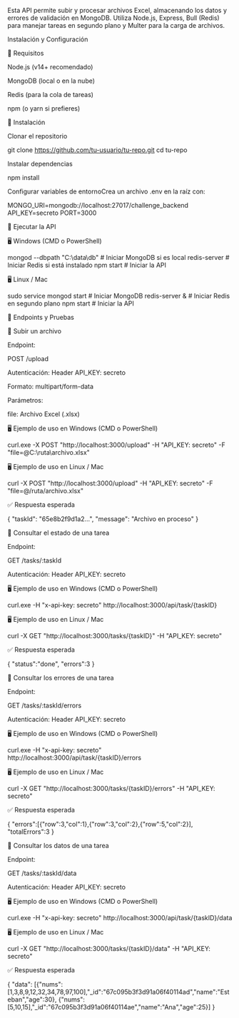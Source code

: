 Esta API permite subir y procesar archivos Excel, almacenando los datos y errores de validación en MongoDB. Utiliza Node.js, Express, Bull (Redis) para manejar tareas en segundo plano y Multer para la carga de archivos.

Instalación y Configuración

🔹 Requisitos

Node.js (v14+ recomendado)

MongoDB (local o en la nube)

Redis (para la cola de tareas)

npm (o yarn si prefieres)

🔹 Instalación

Clonar el repositorio

git clone https://github.com/tu-usuario/tu-repo.git
cd tu-repo

Instalar dependencias

npm install

Configurar variables de entornoCrea un archivo .env en la raíz con:

MONGO_URI=mongodb://localhost:27017/challenge_backend
API_KEY=secreto
PORT=3000

🔹 Ejecutar la API

🖥️ Windows (CMD o PowerShell)

mongod --dbpath "C:\data\db"  # Iniciar MongoDB si es local
redis-server                   # Iniciar Redis si está instalado
npm start                       # Iniciar la API

🖥️ Linux / Mac

sudo service mongod start  # Iniciar MongoDB
redis-server &             # Iniciar Redis en segundo plano
npm start                  # Iniciar la API

📌 Endpoints y Pruebas

🔹  Subir un archivo

Endpoint:

POST /upload

Autenticación: Header API_KEY: secreto

Formato: multipart/form-data

Parámetros:

file: Archivo Excel (.xlsx)

🖥️ Ejemplo de uso en Windows (CMD o PowerShell)

curl.exe -X POST "http://localhost:3000/upload" -H "API_KEY: secreto" -F "file=@C:\ruta\archivo.xlsx"

🖥️ Ejemplo de uso en Linux / Mac

curl -X POST "http://localhost:3000/upload" -H "API_KEY: secreto" -F "file=@/ruta/archivo.xlsx"

✅ Respuesta esperada

{
  "taskId": "65e8b2f9d1a2...",
  "message": "Archivo en proceso"
}

🔹  Consultar el estado de una tarea

Endpoint:

GET /tasks/:taskId

Autenticación: Header API_KEY: secreto

🖥️ Ejemplo de uso en Windows (CMD o PowerShell)

curl.exe -H "x-api-key: secreto" http://localhost:3000/api/task/{taskID}

🖥️ Ejemplo de uso en Linux / Mac

curl -X GET "http://localhost:3000/tasks/{taskID}" -H "API_KEY: secreto"

✅ Respuesta esperada

{
  "status":"done",
  "errors":3
}

🔹  Consultar los errores de una tarea

Endpoint:

GET /tasks/:taskId/errors

Autenticación: Header API_KEY: secreto

🖥️ Ejemplo de uso en Windows (CMD o PowerShell)

curl.exe -H "x-api-key: secreto" http://localhost:3000/api/task/{taskID}/errors

🖥️ Ejemplo de uso en Linux / Mac

curl -X GET "http://localhost:3000/tasks/{taskID}/errors" -H "API_KEY: secreto"

✅ Respuesta esperada

{
  "errors":[{"row":3,"col":1},{"row":3,"col":2},{"row":5,"col":2}],
  "totalErrors":3
}

🔹  Consultar los datos de una tarea

Endpoint:

GET /tasks/:taskId/data

Autenticación: Header API_KEY: secreto

🖥️ Ejemplo de uso en Windows (CMD o PowerShell)

curl.exe -H "x-api-key: secreto" http://localhost:3000/api/task/{taskID}/data

🖥️ Ejemplo de uso en Linux / Mac

curl -X GET "http://localhost:3000/tasks/{taskID}/data" -H "API_KEY: secreto"

✅ Respuesta esperada

{
  "data":
  [{"nums":[1,3,8,9,12,32,34,78,97,100],"_id":"67c095b3f3d91a06f40114ad","name":"Esteban","age":30},
  {"nums":[5,10,15],"_id":"67c095b3f3d91a06f40114ae","name":"Ana","age":25}]
}